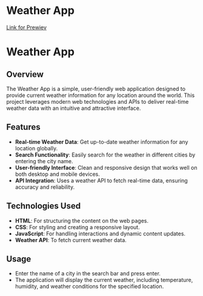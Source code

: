 # Weather App

<a  target="_blank" href="https://vladgro96.github.io/weather-app/" >Link for Prewiev</a>

# Weather App

## Overview
The Weather App is a simple, user-friendly web application designed to provide current weather information for any location around the world. This project leverages modern web technologies and APIs to deliver real-time weather data with an intuitive and attractive interface.

## Features
- **Real-time Weather Data**: Get up-to-date weather information for any location globally.
- **Search Functionality**: Easily search for the weather in different cities by entering the city name.
- **User-friendly Interface**: Clean and responsive design that works well on both desktop and mobile devices.
- **API Integration**: Uses a weather API to fetch real-time data, ensuring accuracy and reliability.

## Technologies Used
- **HTML**: For structuring the content on the web pages.
- **CSS**: For styling and creating a responsive layout.
- **JavaScript**: For handling interactions and dynamic content updates.
- **Weather API**: To fetch current weather data.

## Usage
- Enter the name of a city in the search bar and press enter.
- The application will display the current weather, including temperature, humidity, and weather conditions for the specified location.

